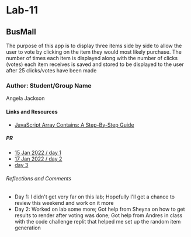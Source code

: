 # Lab-11

## BusMall

The purpose of this app is to display three items side by side to allow the user to vote by clicking on the item they would most likely purchase. The number of times each item is displayed along with the number of clicks (votes) each item receives is saved and stored to be displayed to the user after 25 clicks/votes have been made

### Author: Student/Group Name

Angela Jackson

#### Links and Resources

* [JavaScript Array Contains: A Step-By-Step Guide](https://careerkarma.com/blog/javascript-array-contains/)

##### PR

* [15 Jan 2022 / day 1](https://github.com/anjacks12/bus-mall/pull/1)
* [17 Jan 2022 / day 2](https://github.com/anjacks12/bus-mall/pull/1)
* [day 3](url)

###### Reflections and Comments

* Day 1: I didn't get very far on this lab; Hopefully I'll get a chance to review this weekend and work on it more
* Day 2: Worked on lab some more; Got help from Sheyna on how to get results to render after voting was done; Got help from Andres in class with the code challenge replit that helped me set up the random item generation